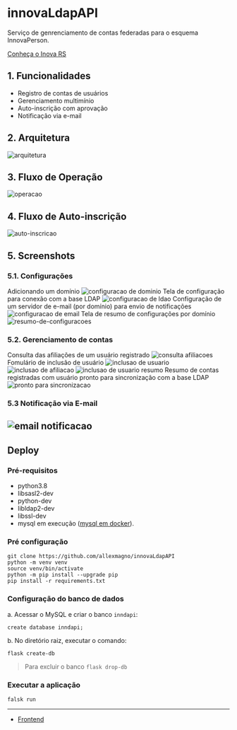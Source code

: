 # innovaLdapAPI

Serviço de genrenciamento de contas federadas para o esquema InnovaPerson.

[Conheça o Inova RS](https://www.inova.rs.gov.br/conheca-inova-rs)

## 1. Funcionalidades
* Registro de contas de usuários
* Gerenciamento multimínio
* Auto-inscrição com aprovação
* Notificação via e-mail

## 2. Arquitetura
![arquitetura](img/arquitetura.png)
## 3. Fluxo de Operação
![operacao](img/fluxo-de-operacao.png)
## 4. Fluxo de Auto-inscrição
![auto-inscricao](img/fluxo-de-autoinscricao.png)
## 5. Screenshots
### 5.1. Configurações

Adicionando um domínio
![configuracao de dominio](img/configuracao-dominio.png)
Tela de configuração para conexão com a base LDAP
![configuracao de ldao](img/configuracao-ldap.png)
Configuração de um servidor de e-mail (por domínio) para envio de notificações
![configuracao de email](img/configuracao-email.png)
Tela de resumo de configurações por domínio
![resumo-de-configuracoes](img/resumo-de-configuracoes.png)
### 5.2. Gerenciamento de contas

Consulta das afiliações de um usuário registrado
![consulta afiliacoes](img/consulta-afiliacoes.png)
Fomulário de inclusão de usuário
![inclusao de usuario](img/inclusao-de-usuario.png)
![inclusao de afiliacao](img/inclusao-de-afiliacao.png)
![inclusao de usuario resumo](img/inclusao-de-usuario-resumo.png)
Resumo de contas registradas com usuário pronto para sincronização com  a base LDAP
![pronto para sincronizacao](img/pronto-para-sincronizacao.png)

### 5.3 Notificação via E-mail
![email notificacao](img/email-notificacao.png)
---
## Deploy

### Pré-requisitos
* python3.8
* libsasl2-dev
* python-dev
* libldap2-dev
* libssl-dev
* mysql em execução ([mysql em docker](https://hub.docker.com/_/mysql)).

### Pré configuração
`git clone https://github.com/allexmagno/innovaLdapAPI `\
`python -m venv venv`\
`source venv/bin/activate`\
`python -m pip install --upgrade pip`\
`pip install -r requirements.txt`

### Configuração do banco de dados
a. Acessar o MySQL e criar o banco `inndapi`:
```mariadb
create database inndapi;
```
b. No diretório raiz, executar o comando:
```shell
flask create-db
```
> Para excluir o banco `flask drop-db`
### Executar a aplicação
```shell
falsk run
```

---
* [Frontend](https://github.com/allexmagno/innDAP)